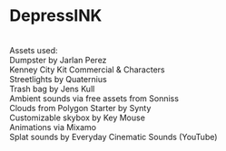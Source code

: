 # DepressINK
<br/>
Assets used:<br/>
Dumpster by Jarlan Perez<br/>
Kenney City Kit Commercial & Characters<br/>
Streetlights by Quaternius<br/>
Trash bag by Jens Kull<br/>
Ambient sounds via free assets from Sonniss<br/>
Clouds from Polygon Starter by Synty<br/>
Customizable skybox by Key Mouse<br/>
Animations via Mixamo<br/>
Splat sounds by Everyday Cinematic Sounds (YouTube)<br/>
